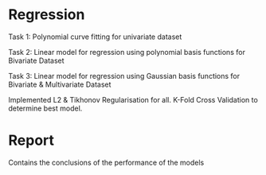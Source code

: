 # Regression
Task 1: Polynomial curve fitting for univariate dataset

Task 2: Linear model for regression using polynomial basis functions for Bivariate Dataset

Task 3: Linear model for regression using Gaussian basis functions for Bivariate & Multivariate Dataset

Implemented L2 & Tikhonov Regularisation for all.   K-Fold Cross Validation to determine best model.

# Report
Contains the conclusions of the performance of the models
